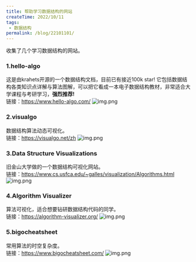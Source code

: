 ```yaml
---
title: 帮助学习数据结构的网站
createTime: 2022/10/11
tags:
 - 数据结构
permalink: /blog/22101101/
---
```


收集了几个学习数据结构的网站。
<!-- more -->

### 1.hello-algo
这是由krahets开源的一个数据结构文档，目前已有接近100k star!
它包括数据结构各类知识点详解与算法图解，可以把它看成一本电子数据结构教材，非常适合大学课程与考研学习，**强烈推荐!**  
链接：https://www.hello-algo.com/
![img.png](/assets/22101101_01.jpg)

### 2.visualgo
数据结构算法动态可视化。
<br>
链接：https://visualgo.net/zh
![img.png](/assets/22101101_02.jpg)

### 3.Data Structure Visualizations
旧金山大学做的一个数据结构可视化网站。<br>
链接：https://www.cs.usfca.edu/~galles/visualization/Algorithms.html
![img.png](/assets/22101101_03.jpg)

### 4.Algorithm Visualizer
算法可视化，适合想要钻研数据结构代码的同学。<br>
链接：https://algorithm-visualizer.org/
![img.png](/assets/22101101_04.jpg)

### 5.bigocheatsheet
常用算法的时空复杂度。<br>
链接：https://www.bigocheatsheet.com/
![img.png](/assets/22101101_05.jpg)


